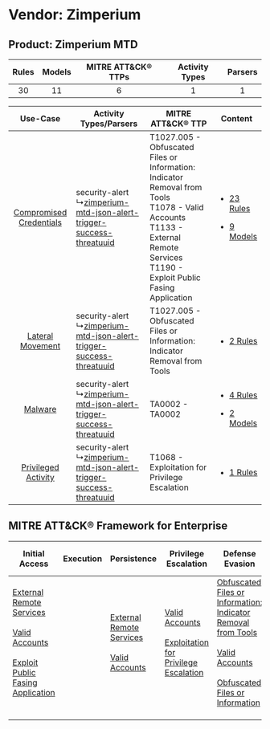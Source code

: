 Vendor: Zimperium
=================
Product: Zimperium MTD
----------------------
| Rules | Models | MITRE ATT&CK® TTPs | Activity Types | Parsers |
|:-----:|:------:|:------------------:|:--------------:|:-------:|
|  30   |   11   |         6          |       1        |    1    |

|    Use-Case    | Activity Types/Parsers    | MITRE ATT&CK® TTP    | Content    |
|:----:| ---- | ---- | ---- |
| [Compromised Credentials](../../../UseCases/uc_compromised_credentials.md) |  security-alert<br> ↳[zimperium-mtd-json-alert-trigger-success-threatuuid](Ps/pC_zimperiummtdjsonalerttriggersuccessthreatuuid.md)<br> | T1027.005 - Obfuscated Files or Information: Indicator Removal from Tools<br>T1078 - Valid Accounts<br>T1133 - External Remote Services<br>T1190 - Exploit Public Fasing Application<br> | [<ul><li>23 Rules</li></ul><ul><li>9 Models</li></ul>](RM/r_m_zimperium_zimperium_mtd_Compromised_Credentials.md) |
|        [Lateral Movement](../../../UseCases/uc_lateral_movement.md)        |  security-alert<br> ↳[zimperium-mtd-json-alert-trigger-success-threatuuid](Ps/pC_zimperiummtdjsonalerttriggersuccessthreatuuid.md)<br> | T1027.005 - Obfuscated Files or Information: Indicator Removal from Tools<br>    | [<ul><li>2 Rules</li></ul>](RM/r_m_zimperium_zimperium_mtd_Lateral_Movement.md)    |
|    [Malware](../../../UseCases/uc_malware.md)    |  security-alert<br> ↳[zimperium-mtd-json-alert-trigger-success-threatuuid](Ps/pC_zimperiummtdjsonalerttriggersuccessthreatuuid.md)<br> | TA0002 - TA0002<br>    | [<ul><li>4 Rules</li></ul><ul><li>2 Models</li></ul>](RM/r_m_zimperium_zimperium_mtd_Malware.md)    |
|     [Privileged Activity](../../../UseCases/uc_privileged_activity.md)     |  security-alert<br> ↳[zimperium-mtd-json-alert-trigger-success-threatuuid](Ps/pC_zimperiummtdjsonalerttriggersuccessthreatuuid.md)<br> | T1068 - Exploitation for Privilege Escalation<br>    | [<ul><li>1 Rules</li></ul>](RM/r_m_zimperium_zimperium_mtd_Privileged_Activity.md)    |

MITRE ATT&CK® Framework for Enterprise
--------------------------------------
| Initial Access                                                                                                                                                                                                                         | Execution | Persistence                                                                                                                                      | Privilege Escalation                                                                                                                                          | Defense Evasion                                                                                                                                                                                                                                                               | Credential Access | Discovery | Lateral Movement | Collection | Command and Control | Exfiltration | Impact |
| -------------------------------------------------------------------------------------------------------------------------------------------------------------------------------------------------------------------------------------- | --------- | ------------------------------------------------------------------------------------------------------------------------------------------------ | ------------------------------------------------------------------------------------------------------------------------------------------------------------- | ----------------------------------------------------------------------------------------------------------------------------------------------------------------------------------------------------------------------------------------------------------------------------- | ----------------- | --------- | ---------------- | ---------- | ------------------- | ------------ | ------ |
| [External Remote Services](https://attack.mitre.org/techniques/T1133)<br><br>[Valid Accounts](https://attack.mitre.org/techniques/T1078)<br><br>[Exploit Public Fasing Application](https://attack.mitre.org/techniques/T1190)<br><br> |           | [External Remote Services](https://attack.mitre.org/techniques/T1133)<br><br>[Valid Accounts](https://attack.mitre.org/techniques/T1078)<br><br> | [Valid Accounts](https://attack.mitre.org/techniques/T1078)<br><br>[Exploitation for Privilege Escalation](https://attack.mitre.org/techniques/T1068)<br><br> | [Obfuscated Files or Information: Indicator Removal from Tools](https://attack.mitre.org/techniques/T1027/005)<br><br>[Valid Accounts](https://attack.mitre.org/techniques/T1078)<br><br>[Obfuscated Files or Information](https://attack.mitre.org/techniques/T1027)<br><br> |                   |           |                  |            |                     |              |        |